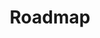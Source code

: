 ---
title: Roadmap

# Listing view
view: community/custom_compact

# Optional header image (relative to `assets/media/` folder).
banner:
  caption: ''
  image: 'roadmap.jpg'
---